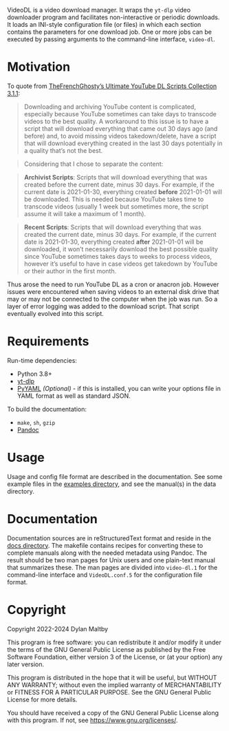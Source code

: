 VideoDL is a video download manager.
It wraps the `yt-dlp` video downloader program and facilitates
non-interactive or periodic downloads.
It loads an INI-style configuration file (or files) in which each section
contains the parameters for one download job.
One or more jobs can be executed by passing arguments to the command-line
interface, `video-dl`.

# Motivation

To quote from [TheFrenchGhosty’s Ultimate YouTube DL Scripts
Collection 3.1.1][0]:

> Downloading and archiving YouTube content is complicated, especially
> because YouTube sometimes can take days to transcode videos to the
> best quality. A workaround to this issue is to have a script that will
> download everything that came out 30 days ago (and before) and, to
> avoid missing videos takedown/delete, have a script that will download
> everything created in the last 30 days potentially in a quality that’s
> not the best.

> Considering that I chose to separate the content:

> **Archivist Scripts**: Scripts that will download everything that was
> created before the current date, minus 30 days. For example, if the
> current date is 2021-01-30, everything created **before** 2021-01-01
> will be downloaded. This is needed because YouTube takes time to
> transcode videos (usually 1 week but sometimes more, the script assume
> it will take a maximum of 1 month).

> **Recent Scripts**: Scripts that will download everything that was
> created the current date, minus 30 days. For example, if the current
> date is 2021-01-30, everything created **after** 2021-01-01 will be
> downloaded, it won’t necessarily download the best possible quality
> since YouTube sometimes takes days to weeks to process videos, however
> it’s useful to have in case videos get takedown by YouTube or their
> author in the first month.

Thus arose the need to run YouTube DL as a cron or anacron job.
However issues were encountered when saving videos to an external disk drive
that may or may not be connected to the computer when the job was run.
So a layer of error logging was added to the download script.
That script eventually evolved into this script.

[0]: https://github.com/TheFrenchGhosty/TheFrenchGhostys-Ultimate-YouTube-DL-Scripts-Collection/blob/master/docs/Scripts-Type.md

# Requirements

Run-time dependencies:

  - Python 3.8+
  - [yt-dlp][1]
  - [PyYAML][2] *(Optional)* - if this is installed, you can write your
    options file in YAML format as well as standard JSON.

To build the documentation:

  - `make`, `sh`, `gzip`
  - [Pandoc][3]

[1]: https://github.com/yt-dlp/yt-dlp/
[2]: https://pyyaml.org/
[3]: https://pandoc.org/

# Usage

Usage and config file format are described in the documentation.
See some example files in the [examples directory](examples),
and see the manual(s) in the data directory.

# Documentation

Documentation sources are in reStructuredText format
and reside in the [docs directory](docs).
The makefile contains recipes for converting these to complete manuals
along with the needed metadata using Pandoc.
The result should be two man pages for Unix users
and one plain-text manual that summarizes these.
The man pages are divided into `video-dl.1` for the command-line interface
and `VideoDL.conf.5` for the configuration file format.

# Copyright

Copyright 2022-2024 Dylan Maltby

This program is free software: you can redistribute it and/or modify it
under the terms of the GNU General Public License as published by the
Free Software Foundation, either version 3 of the License, or (at your
option) any later version.

This program is distributed in the hope that it will be useful, but
WITHOUT ANY WARRANTY; without even the implied warranty of
MERCHANTABILITY or FITNESS FOR A PARTICULAR PURPOSE. See the GNU General
Public License for more details.

You should have received a copy of the GNU General Public License along
with this program. If not, see <https://www.gnu.org/licenses/>.
